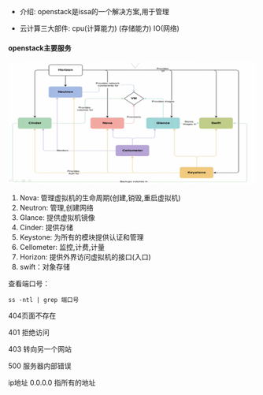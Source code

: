 - 介绍:  openstack是issa的一个解决方案,用于管理

- 云计算三大部件: cpu(计算能力)   (存储能力)   IO(网络)

#### openstack主要服务 

![201909071354](.\img\201909071354.PNG)

1. Nova: 管理虚拟机的生命周期(创建,销毁,重启虚拟机)
2. Neutron: 管理,创建网络
3. Glance: 提供虚拟机镜像
4. Cinder: 提供存储
5. Keystone: 为所有的模块提供认证和管理
6. Cellometer: 监控,计费,计量
7. Horizon: 提供外界访问虚拟机的接口(入口)
8. swift：对象存储



查看端口号：

```shell
ss -ntl | grep 端口号
```



404页面不存在

401 拒绝访问

403 转向另一个网站

500 服务器内部错误

ip地址  0.0.0.0  指所有的地址

